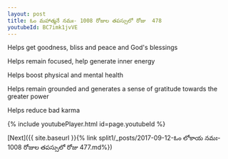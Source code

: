 ```yaml
---
layout: post
title: ఓం మహాత్మనే నమః- 1008 రోజుల తపస్సులో రోజు  478
youtubeId: BC7imk1jvVE
---
```

 
 
Helps get goodness, bliss and peace and God's blessings
 
Helps remain focused, help generate inner energy 
 
Helps boost physical and mental health 
 
Helps remain grounded and generates a sense of gratitude towards the greater power 
 
Helps reduce bad karma
 
 
 
 


{% include youtubePlayer.html id=page.youtubeId %}
 
[Next]({{ site.baseurl }}{% link  split1/_posts/2017-09-12-ఓం లోకాయ నమః- 1008 రోజుల తపస్సులో రోజు  477.md%})
 
